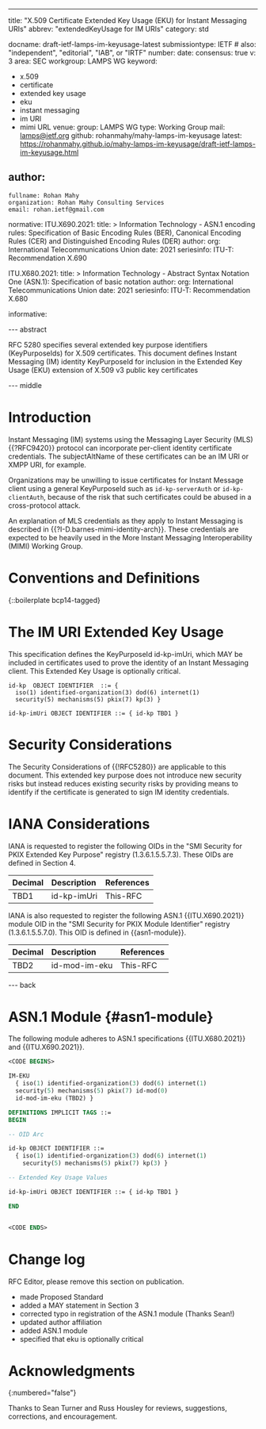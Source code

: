 ---
title: "X.509 Certificate Extended Key Usage (EKU) for Instant Messaging URIs"
abbrev: "extendedKeyUsage for IM URIs"
category: std

docname: draft-ietf-lamps-im-keyusage-latest
submissiontype: IETF  # also: "independent", "editorial", "IAB", or "IRTF"
number:
date:
consensus: true
v: 3
area: SEC
workgroup: LAMPS WG
keyword:
 - x.509
 - certificate
 - extended key usage
 - eku
 - instant messaging
 - im URI
 - mimi URL
venue:
  group: LAMPS WG
  type: Working Group
  mail: lamps@ietf.org
  github: rohanmahy/mahy-lamps-im-keyusage
  latest: https://rohanmahy.github.io/mahy-lamps-im-keyusage/draft-ietf-lamps-im-keyusage.html

author:
 -
    fullname: Rohan Mahy
    organization: Rohan Mahy Consulting Services
    email: rohan.ietf@gmail.com

normative:
  ITU.X690.2021:
    title: >
      Information Technology - ASN.1 encoding rules:
      Specification of Basic Encoding Rules (BER),
      Canonical Encoding Rules (CER)
      and Distinguished Encoding Rules (DER)
    author:
      org: International Telecommunications Union
    date: 2021
    seriesinfo:
      ITU-T: Recommendation X.690

  ITU.X680.2021:
    title: >
      Information Technology - Abstract Syntax Notation One (ASN.1):
      Specification of basic notation
    author:
      org: International Telecommunications Union
    date: 2021
    seriesinfo:
      ITU-T: Recommendation X.680

informative:


--- abstract

RFC 5280 specifies several extended key purpose identifiers
(KeyPurposeIds) for X.509 certificates.  This document defines
Instant Messaging (IM) identity KeyPurposeId for inclusion in
the Extended Key Usage (EKU) extension of X.509 v3 public key
certificates


--- middle

# Introduction

Instant Messaging (IM) systems using the Messaging Layer Security (MLS)
{{?RFC9420}} protocol can incorporate per-client identity certificate
credentials. The subjectAltName of these certificates can be an IM URI or
XMPP URI, for example.

Organizations may be unwilling to issue certificates for Instant Message
client using a general KeyPurposeId such as `id-kp-serverAuth` or
`id-kp-clientAuth`, because of the risk that such certificates could be
abused in a cross-protocol attack.

An explanation of MLS credentials as they apply to Instant Messaging is
described in {{?I-D.barnes-mimi-identity-arch}}. These credentials are
expected to be heavily used in the More Instant Messaging Interoperability
(MIMI) Working Group.


# Conventions and Definitions

{::boilerplate bcp14-tagged}

# The IM URI Extended Key Usage

This specification defines the KeyPurposeId id-kp-imUri, which
MAY be included in certificates used to prove the identity of an Instant
Messaging client. This Extended Key Usage is optionally critical.

~~~
id-kp  OBJECT IDENTIFIER  ::= {
  iso(1) identified-organization(3) dod(6) internet(1)
  security(5) mechanisms(5) pkix(7) kp(3) }

id-kp-imUri OBJECT IDENTIFIER ::= { id-kp TBD1 }
~~~


# Security Considerations

The Security Considerations of {{!RFC5280}} are applicable to this
document.  This extended key purpose does not introduce new security
risks but instead reduces existing security risks by providing means
to identify if the certificate is generated to sign IM identity credentials.

# IANA Considerations

IANA is requested to register the following OIDs in the "SMI Security
for PKIX Extended Key Purpose" registry (1.3.6.1.5.5.7.3).  These
OIDs are defined in Section 4.

| Decimal | Description   | References |
|:--------|:--------------|:-----------|
| TBD1    | id-kp-imUri   | This-RFC   |

IANA is also requested to register the following ASN.1 {{ITU.X690.2021}}
module OID in the "SMI Security for PKIX Module Identifier" registry (1.3.6.1.5.5.7.0). This OID is defined in {{asn1-module}}.

| Decimal | Description   | References |
|:--------|:--------------|:-----------|
| TBD2    | id-mod-im-eku  | This-RFC   |

--- back

# ASN.1 Module {#asn1-module}

The following module adheres to ASN.1 specifications {{ITU.X680.2021}} and
{{ITU.X690.2021}}.

~~~ asn1
<CODE BEGINS>

IM-EKU
  { iso(1) identified-organization(3) dod(6) internet(1)
  security(5) mechanisms(5) pkix(7) id-mod(0)
  id-mod-im-eku (TBD2) }

DEFINITIONS IMPLICIT TAGS ::=
BEGIN

-- OID Arc

id-kp OBJECT IDENTIFIER ::=
  { iso(1) identified-organization(3) dod(6) internet(1)
    security(5) mechanisms(5) pkix(7) kp(3) }

-- Extended Key Usage Values

id-kp-imUri OBJECT IDENTIFIER ::= { id-kp TBD1 }

END


<CODE ENDS>
~~~

# Change log

RFC Editor, please remove this section on publication.

* made Proposed Standard
* added a MAY statement in Section 3
* corrected typo in registration of the ASN.1 module (Thanks Sean!)
* updated author affiliation
* added ASN.1 module
* specified that eku is optionally critical

# Acknowledgments
{:numbered="false"}

Thanks to Sean Turner and Russ Housley for reviews, suggestions,
corrections, and encouragement.
